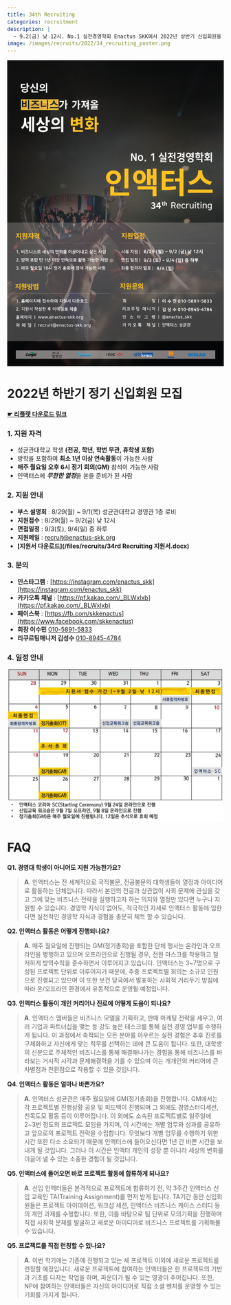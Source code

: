 ```yaml
---
title: 34th Recruiting
categories: recruitment
description: |
  ~ 9.2(금) 낮 12시. No.1 실전경영학회 Enactus SKK에서 2022년 상반기 신입회원을 모집하고 있습니다.
image: /images/recruits/2022/34_recruiting_poster.png
---
```


![](/images/recruits/2022/34_recruiting_poster.png)

# 2022년 하반기 정기 신입회원 모집

**[☛ 리플렛 다운로드 링크](/files/recruits/34th_recruiting_leaflet.pdf)**

### 1. 지원 자격

+ 성균관대학교 학생 **(전공, 학년, 학번 무관, 휴학생 포함)**
+ 방학을 포함하여 **최소 1년 이상 연속활동**이 가능한 사람
+ **매주 월요일 오후 6시 정기 회의(GM)** 참석이 가능한 사람
+ 인액터스에 ***무한한 열정***을 쏟을 준비가 된 사람

### 2. 지원 안내

+ **부스 설명회** : 8/29(월) ~ 9/1(목) 성균관대학교 경영관 1층 로비
+ **지원접수** : 8/29(월) ~ 9/2(금) 낮 12시
+ **면접일정** : 9/3(토), 9/4(일) 중 하루
+ **지원메일** : [recruit@enactus-skk.org](mailto:recruit@enactus-skk.org)
+ **[지원서 다운로드](/files/recruits/34rd Recruiting 지원서.docx)**

### 3. 문의

+ **인스타그램** : [https://instagram.com/enactus_skk](https://instagram.com/enactus_skk)
+ **카카오톡 채널** : [https://pf.kakao.com/_BLWxlxb](https://pf.kakao.com/_BLWxlxb)
+ **페이스북** : [https://fb.com/skkenactus](https://www.facebook.com/skkenactus)
+ **회장 이수민** [010-5891-5833](tel:010-5891-5833)
+ **리쿠르팅매니저 김성수** [010-8945-4784](tel:010-8945-4784)


### 4. 일정 안내

![](/images/recruits/2022/fall_timeline.jpg)

# FAQ

**Q1. 경영대 학생이 아니어도 지원 가능한가요?**
>**A**. 인액터스는 전 세계적으로 국적불문, 전공불문의 대학생들이 열정과 아이디어로 활동하는 단체입니다. 따라서 본인의 전공과 상관없이 사회 문제에 관심을 갖고 그에 맞는 비즈니스 전략을 실행하고자 하는 의지와 열정만 있다면 누구나 지원할 수 있습니다. 경영학 지식이 없어도, 적극적인 자세로 인액터스 활동에 임한다면 실전적인 경영학 지식과 경험을 충분히 체득 할 수 있습니다.

**Q2. 인액터스 활동은 어떻게 진행되나요?**
>**A**. 매주 월요일에 진행되는 GM(정기총회)을 포함한 단체 행사는 온라인과 오프라인을 병행하고 있으며 오프라인으로 진행될 경우, 전원 마스크를 착용하고 철저하게 방역수칙을 준수하면서 이루어지고 있습니다. 인액터스는 3~7명으로 구성된 프로젝트 단위로 이루어지기 때문에, 주중 프로젝트별 회의는 소규모 인원으로 진행되고 있으며 이 또한 보건 당국에서 발표하는 사회적 거리두기 방침에 따라 온/오프라인 환경에서 유동적으로 운영될 예정입니다.

**Q3. 인액터스 활동이 개인 커리어나 진로에 어떻게 도움이 되나요?**
>**A**. 인액터스 멤버들은 비즈니스 모델을 기획하고, 판매 마케팅 전략을 세우고, 여러 기업과 파트너십을 맺는 등 강도 높은 테스크를 통해 실전 경영 업무를 수행하게 됩니다. 이 과정에서 축적되는 모든 분야를 아우르는 실전 경험은 추후 진로를 구체화하고 자신에게 맞는 직무를 선택하는 데에 큰 도움이 됩니다. 또한, 대학생의 신분으로 주체적인 비즈니스를 통해 해결해나가는 경험을 통해 비즈니스를 바라보는 거시적 시각과 문제해결력을 기를 수 있으며 이는 개개인의 커리어에 큰 차별점과 전환점으로 작용할 수 있을 것입니다.

**Q4. 인액터스 활동은 얼마나 바쁜가요?**
>**A**. 인액터스 성균관은 매주 월요일에 GM(정기총회)을 진행합니다. GM에서는 각 프로젝트별 진행상황 공유 및 피드백이 진행되며 그 외에도 경영스터디세션, 친목도모 활동 등이 이루어집니다. 이 외에도 소속된 프로젝트별로 일주일에 2~3번 정도의 프로젝트 모임을 가지며, 이 시간에는 개별 업무와 성과를 공유하고 앞으로의 프로젝트 전략을 수립합니다. 무엇보다 개별 업무를 수행하기 위한 시간 또한 다소 소요되기 때문에 인액터스에 들어오신다면 1년 간 바쁜 시간을 보내게 될 것입니다. 그러나 이 시간은 인액터 개인의 성장 뿐 아니라 세상의 변화를 이끌어 낼 수 있는 소중한 경험이 될 것입니다.  

**Q5. 인액터스에 들어오면 바로 프로젝트 활동에 합류하게 되나요?**
>**A**. 신입 인액터들은 본격적으로 프로젝트에 합류하기 전, 약 3주간 인액터스 신입 교육인 TA(Training Assignment)를 먼저 받게 됩니다. TA기간 동안 신입회원들은 프로젝트 아이데이션, 워크샵 세션, 인액터스 비즈니스 케이스 스터디 등의 개인 과제를 수행합니다. 또한, 이를 바탕으로 팀 단위로 모의기획을 진행하며 직접 사회적 문제를 발굴하고 새로운 아이디어로 비즈니스 프로젝트를 기획해볼 수 있습니다.

**Q5. 프로젝트를 직접 런칭할 수 있나요?**
>**A**. 이번 학기에는 기존에 진행되고 있는 세 프로젝트 이외에 새로운 프로젝트를 런칭할 예정입니다. 새로운 프로젝트에 참여하는 인액터들은 한 프로젝트의 기반과 기초를 다지는 작업을 하며, 파운더가 될 수 있는 영광이 주어집니다.  또한, NP에 참여하는 인액터들은 자신의 아이디어로 직접 소셜 벤처를 운영할 수 있는 기회를 가지게 됩니다.
